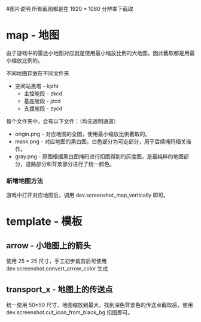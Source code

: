 #图片说明
所有截图都是在 1920 * 1080 分辨率下截取

# map - 地图
由于游戏中的雷达小地图对应就是使用最小缩放比例的大地图，因此截取都是用最小缩放比例的。

不同地图存放在不同文件夹
- 空间站黑塔 - kjzht
    - 主控舱段 - zkcd
    - 基座舱段 - jzcd
    - 支援舱段 - zycd

每个文件夹中，会有以下文件：（均无透明通道）
- origin.png - 对应地图的全图，使用最小缩放比例截取的。
- mask.png - 对应地图的黑白图，白色部分为可走部分，用于后续掩码相关操作。
- gray.png - 原图根据黑白图掩码进行扣图得到的灰度图，是最纯粹的地图部分，道路部分和背景部分进行了统一颜色。

### 新增地图方法
游戏中打开对应地图后，调用 dev.screenshot_map_vertically 即可。


# template - 模板

## arrow - 小地图上的箭头
使用 25 * 25 尺寸，手工初步裁剪后可使用 dev.screenshot.convert_arrow_color 生成

## transport_x - 地图上的传送点
统一使用 50*50 尺寸，地图缩放到最大，找到深色背景色的传送点截取后，使用 dev.screenshot.cut_icon_from_black_bg 扣图即可。